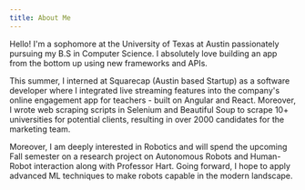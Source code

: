 ```yaml
---
title: About Me
---
```

Hello! I'm a sophomore at the University of Texas at Austin passionately pursuing my B.S in Computer Science. I absolutely love building an app from the bottom up using new frameworks and APIs.

This summer, I interned at Squarecap (Austin based Startup) as a software developer where I integrated live streaming features into the company's online engagement app for teachers - built on Angular and React. Moreover, I wrote web scraping scripts in Selenium and Beautiful Soup to scrape 10+ universities for potential clients, resulting in over 2000 candidates for the marketing team.

Moreover, I am deeply interested in Robotics and will spend the upcoming Fall semester on a research project on Autonomous Robots and Human-Robot interaction along with Professor Hart. Going forward, I hope to apply advanced ML techniques to make robots capable in the modern landscape. 
